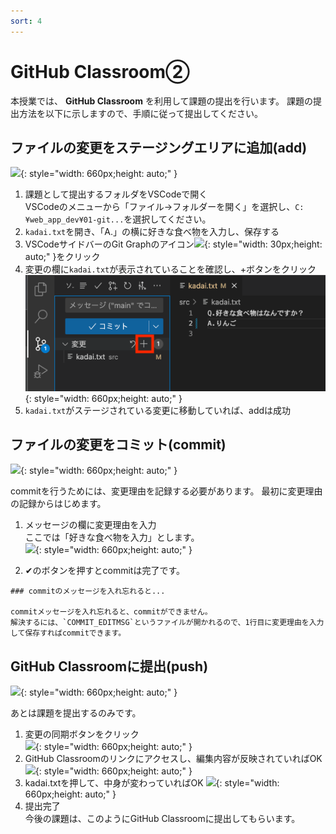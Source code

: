 ```yaml
---
sort: 4
---
```


# GitHub Classroom②

本授業では、 **GitHub Classroom** を利用して課題の提出を行います。
課題の提出方法を以下に示しますので、手順に従って提出してください。

## ファイルの変更をステージングエリアに追加(add)

![](./images/git_image_add.jpg){: style="width: 660px;height: auto;" }

1. 課題として提出するフォルダをVSCodeで開く<br>
   VSCodeのメニューから「ファイル->フォルダーを開く」を選択し、`C:¥web_app_dev¥01-git...`を選択してください。
2. `kadai.txt`を開き、「A.」の横に好きな食べ物を入力し、保存する
3. VSCodeサイドバーのGit Graphのアイコン![](./images/Aspose.Words.aedafcf0-3819-4263-af12-50337a38362b.016.png){: style="width: 30px;height: auto;" }をクリック
4. 変更の欄に`kadai.txt`が表示されていることを確認し、+ボタンをクリック<br>
![](./images/Aspose.Words.aedafcf0-3819-4263-af12-50337a38362b.019.png){: style="width: 660px;height: auto;" }
5. `kadai.txt`がステージされている変更に移動していれば、addは成功

## ファイルの変更をコミット(commit)

![](./images/git_image_commit.jpg){: style="width: 660px;height: auto;" }

commitを行うためには、変更理由を記録する必要があります。
最初に変更理由の記録からはじめます。

1. メッセージの欄に変更理由を入力<br>
   ここでは「好きな食べ物を入力」とします。<br>
    ![](./images/Aspose.Words.aedafcf0-3819-4263-af12-50337a38362b.020.png){: style="width: 660px;height: auto;" }

1. ✔のボタンを押すとcommitは完了です。

```note
### commitのメッセージを入れ忘れると...

commitメッセージを入れ忘れると、commitができません。
解決するには、`COMMIT_EDITMSG`というファイルが開かれるので、1行目に変更理由を入力して保存すればcommitできます。
```

## GitHub Classroomに提出(push)

![](./images/git_image_push.jpg){: style="width: 660px;height: auto;" }

あとは課題を提出するのみです。

1. 変更の同期ボタンをクリック<br>
   ![](./images/Aspose.Words.aedafcf0-3819-4263-af12-50337a38362b.022.png){: style="width: 660px;height: auto;" }
2. GitHub Classroomのリンクにアクセスし、編集内容が反映されていればOK<br>
![](./images/Aspose.Words.aedafcf0-3819-4263-af12-50337a38362b.021.png){: style="width: 660px;height: auto;" }
3. kadai.txtを押して、中身が変わっていればOK
![](./images/Aspose.Words.aedafcf0-3819-4263-af12-50337a38362b.023.png){: style="width: 660px;height: auto;" }
4. 提出完了<br>
   今後の課題は、このようにGitHub Classroomに提出してもらいます。

